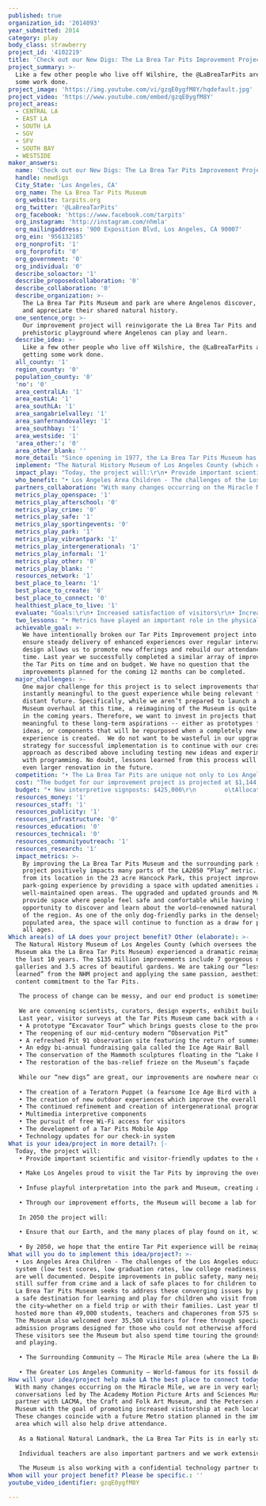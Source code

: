 ```yaml
---
published: true
organization_id: '2014093'
year_submitted: 2014
category: play
body_class: strawberry
project_id: '4102219'
title: 'Check out our New Digs: The La Brea Tar Pits Improvement Project'
project_summary: >-
  Like a few other people who live off Wilshire, the @LaBreaTarPits are getting
  some work done.
project_image: 'https://img.youtube.com/vi/gzqE0ygfM8Y/hqdefault.jpg'
project_video: 'https://www.youtube.com/embed/gzqE0ygfM8Y'
project_areas:
  - CENTRAL LA
  - EAST LA
  - SOUTH LA
  - SGV
  - SFV
  - SOUTH BAY
  - WESTSIDE
maker_answers:
  name: 'Check out our New Digs: The La Brea Tar Pits Improvement Project'
  handle: newdigs
  City_State: 'Los Angeles, CA'
  org_name: The La Brea Tar Pits Museum
  org_website: tarpits.org
  org_twitter: '@LaBreaTarPits'
  org_facebook: 'https://www.facebook.com/tarpits'
  org_instagram: 'http://instagram.com/nhmla'
  org_mailingaddress: '900 Exposition Blvd, Los Angeles, CA 90007'
  org_ein: '956132185'
  org_nonprofit: '1'
  org_forprofit: '0'
  org_government: '0'
  org_individual: '0'
  describe_soloactor: '1'
  describe_proposedcollaboration: '0'
  describe_collaboration: '0'
  describe_organization: >-
    The La Brea Tar Pits Museum and park are where Angelenos discover, interpret
    and appreciate their shared natural history.
  one_sentence_org: >-
    Our improvement project will reinvigorate the La Brea Tar Pits and provide a
    prehistoric playground where Angelenos can play and learn.
  describe_idea: >-
    Like a few other people who live off Wilshire, the @LaBreaTarPits are
    getting some work done.
  all_county: '1'
  region_county: '0'
  population_county: '0'
  'no': '0'
  area_centralLA: '1'
  area_eastLA: '1'
  area_southLA: '1'
  area_sangabrielvalley: '1'
  area_sanfernandovalley: '1'
  area_southbay: '1'
  area_westside: '1'
  'area_other:': '0'
  area_other_blank: ''
  more_detail: "Since opening in 1977, the La Brea Tar Pits Museum has been THE place to learn about Ice Age creatures. Saber-tooth cats, dire wolves, and Columbian mammoths, oh my! This fossil treasure trove is like no other in the world – a paleontologist’s dream.  Although the Tar Pits hold a special place in the hearts of Angelenos, the Museum and grounds need aesthetic and interpretive updates. Let’s call it a much-needed facelift.\r\n\r\nThrough the Improvement Project, the Museum will enter Phase II of an initiative to bring cutting-edge Tar Pits science directly to park visitors. Plans include playful programming (like a terrifying life-sized puppet of an enormous Ice Age bird!), interpretive installations, and multimedia upgrades.  \r\n"
  implement: "The Natural History Museum of Los Angeles County (which oversees the Page Museum aka the La Brea Tar Pits Museum) experienced a dramatic reimagining in the last 10 years. The $135 million improvements include 7 gorgeous new galleries and 3.5 acres of beautiful gardens. We are taking our “lessons learned” from the NHM project and applying the same passion, aesthetic, and content commitment to the Tar Pits. \r\n\r\nThe process of change can be messy, and our end product is sometimes quite different from our initial plan, but always just right for our visitors. Our aim is to put the visitor first, creating exhibits and programs where research and collections meet the guest experience.\r\n\r\nWe are convening scientists, curators, design experts, exhibit builders, and members of the community to ensure that project content will be relevant. We will prototype programming with visitors and test exhibit components while gathering ongoing guest feedback on a wide array of performance metrics. \r\nLast year, visitor surveys at the Tar Pits Museum came back with a clear challenge – our visitors needed us to do better. Last month we unveiled $500,000 in Phase I improvements, including:\r\n• A prototype “Excavator Tour” which brings guests close to the process of discovery \r\n• The reopening of our mid-century modern “Observation Pit”\r\n• A refreshed Pit 91 observation site featuring the return of summer excavations.\r\n• An edgy bi-annual fundraising gala called the Ice Age Hair Ball\r\n• The conservation of the Mammoth sculptures floating in the “Lake Pit” \r\n• The restoration of the bas-relief frieze on the Museum’s façade\r\n\r\nWhile our “new digs” are great, our improvements are nowhere near complete. Aided by LA2050 grant funds and the generosity of our donors, next year we will invest an additional $1.1 million in the park and Museum. While plans are still fluid, they include the following:\r\n\r\n• The creation of a Teratorn Puppet (a fearsome Ice Age Bird with a wingspan of 12 feet!) which will bring avian Ice Age creatures to life through our popular Ice Age Encounters performance program.  \r\n• The creation of new outdoor experiences which improve the overall understanding of the La Brea Tar Pits\r\n• The continued refinement and creation of intergenerational programs and tours\r\n• Multimedia interpretive components \r\n• The pursuit of free Wi-Fi access  for visitors \r\n• The development of a Tar Pits Mobile App\r\n• Technology updates for our check-in system \r\n"
  impact_play: "Today, the project will:\r\n• Provide important scientific and visitor-friendly updates to the only urban National Natural Landmark in the United States—a unique space for visitors to play and learn\r\n\r\n• Make Los Angeles proud to visit the Tar Pits by improving the overall visitor experience.\r\n\r\n• Infuse playful interpretation into the park and Museum, creating an interactive destination for all to enjoy\r\n\r\n• Through our improvement efforts, the Museum will become a lab for leisure activities and serious fun for all ages—from kindergarteners who attend at no cost through our School and Teachers Programs to adults who attend creative programs like our Ice Age Hairball.\r\n\r\nIn 2050 the project will:\r\n\r\n• Ensure that our Earth, and the many places of play found on it, will last long into the future. Since the La Brea Tar Pits are a place where visitors can rediscover the past, specifically the most recent and most dramatic change in the Earth’s climate (the end of the last Ice Age), they have much to teach us about the future of our planet. Why did these animals and plants go extinct? Why did some animals and plants continue to thrive? By 2050, our researchers should have the answers to many of these questions, and will present them to the public in a way that helps us to make the best possible decisions about our planet, our economy, our future.\r\n\r\n• By 2050, we hope that the entire Tar Pit experience will be reimagined. This grant and the incremental improvements proposed is just a stepping stone to a large initiative to protect, preserve, and reinterpret the Tar Pit experience. By 2050 the La Brea Tar Pits and Museum could be the premier destination for understanding climate change and the premier museum destination for serious play. \r\n"
  who_benefit: "• Los Angeles Area Children - The challenges of the Los Angeles education system (low test scores, low graduation rates, low college readiness, etc.) are well documented. Despite improvements in public safety, many neighborhoods still suffer from crime and a lack of safe places to for children to play. The La Brea Tar Pits Museum seeks to address these converging issues by providing a safe destination for learning and play for children who visit from all over the city—whether on a field trip or with their families. Last year the Museum hosted more than 49,000 students, teachers and chaperones from 575 schools. The Museum also welcomed over 35,500 visitors for free through special admission programs designed for those who could not otherwise afford a visit. These visitors see the Museum but also spend time touring the grounds, eating and playing.  \r\n\r\n• The Surrounding Community – The Miracle Mile area (where the La Brea Tar Pits are situated) is one of the most densely populated regions in the country. The area suffers from an acute shortage of public parks and outdoor recreation opportunities. The improvements associated with our project would enhance the park-going experience for the thousands of people living near-by, providing a rare place to lie down and relax, have a picnic, or spend time with a pet. With many businesses and cultural institutions within a short distance of the La Brea Tar Pits Park and Museum, an enhanced destination would bring additional customers and visitors to the area.   \r\n\r\n• The Greater Los Angeles Community – World-famous for its fossil deposits of Ice Age  flora and fauna, the La Brea Tar Pits are an essential cornerstone of the city’s cultural landscape. Recent dips in attendance and satisfaction surveys at the Museum have made it clear that our offerings to visitors were stuck in the past and not providing an experience that was up to the standards Angelenos expect from this unique treasure.  In response, we have already made programmatic improvements, but these new enhancements will be a sense of pride for locals and tourists alike. The important scientific discoveries of the region will not only be well cared for, but also well-presented through expert storytelling and exhibitry.      \r\n"
  partners_collaboration: "With many changes occurring on the Miracle Mile, we are in very early conversations led by The Academy Motion Picture Arts and Sciences Museum to partner with LACMA, the Craft and Folk Art Museum, and the Petersen Automotive Museum with the goal of promoting increased visitorship at each location. These changes coincide with a future Metro station planned in the immediate area which will also help drive attendance.    \r\n\r\nAs a National Natural Landmark, the La Brea Tar Pits is in early stages of a renewed partnership with the National Park Service. Owing to a successful application in the past, the La Brea Tar Pits Museum plans to once again work with NPS to enhance the Museum and its grounds. This partnership will be successful because it will remind visitors of the national and international importance of the Tar Pits while providing the NPS a site to connect with visitors in a densely populated, urban region of Los Angeles. The partnership also allows each organization a platform for professional exchange and networking with shared access to the resources of each.   \r\n\r\nIndividual teachers are also important partners and we work extensively with 10,000 annually to create museum curriculum for visiting schools. This “for teachers, by teachers” approach ensures that the information the Museum provides is relevant and helpful to visiting teachers and creates a generation of Angelenos who know and value the La Brea Tar Pits. Teachers are also welcomed to regularly scheduled teaching workshops that inform their field trip and classroom teaching while ensure school groups will visit the Museum.      \r\n\r\nThe Museum is also working with a confidential technology partner to bring Wi-Fi service to the park and Museum, free of charge for visitors. This partner is currently working with the Museum, and has for the last two years on several very successful endeavors. With a wealth of fossils lying still undisturbed in the park, it is critical that the best-possible experts work with us to design a connectivity system that keeps the fossils safe while also providing uninterrupted service. A successful partnership would: enable streamlined guest services throughout the park with the aide of wireless connectivity,  allow for highly interactive mobile activities to be designed for our indoor and outdoor visitors, provide a way for us to further track crowd flow to better enhance the experience."
  metrics_play_openspace: '1'
  metrics_play_afterschool: '0'
  metrics_play_crime: '0'
  metrics_play_safe: '1'
  metrics_play_sportingevents: '0'
  metrics_play_park: '1'
  metrics_play_vibrantpark: '1'
  metrics_play_intergenerational: '1'
  metrics_play_informal: '1'
  metrics_play_other: '0'
  metrics_play_blank: ''
  resources_network: '1'
  best_place_to_learn: '1'
  best_place_to_create: '0'
  best_place_to_connect: '0'
  healthiest_place_to_live: '1'
  evaluate: "Goals:\r\n• Increased satisfaction of visitors\r\n• Increased visitation by implementing improvements in visitor experience and marketing\r\n• Increased revenues at Museum (tickets/membership/shop/photos)\r\n• Increased visitation and enjoyment of the Park\r\n• Increased understanding of Ice Age climate, and climate change through groundbreaking research done by Tar Pits staff and visiting researchers\r\n\r\nHow we will measure:\r\n• The Museum holds a monthly Performance Metrics meeting with a cross-enterprise team that looks at visitor satisfaction ratings, attendance, shop sales, membership sales, cleanliness, and more to determine whether we are on track with the above goals. In support of this, the Museum has the following tools in place:\r\n     o A full time Director of Evaluation, who conducts on-going visitor research and testing to ensure concepts are understood by general public and goals are met\r\n\r\n     o Mystery Shopper reports which rate cleanliness, staff courtesy, value of experience; and Independent market research conducted both at the Museum via surveys and off-site via focus groups.\r\n\r\n     o An Independent Content Research Firm who helps us with concept testing pre- and post-design\r\n\r\n     o An Independent Market Research Firm who conducts surveys and focus groups both on and off site. Results of this survey provide a “net promoter score” that can be monitored over time, along with qualitative feedback on guest experience and consumer perceptions.\r\n"
  two_lessons: "• Metrics have played an important role in the physical and philosophical transformation of our organization, which has been taking place over the last decade. By first tracking simple statistics like attendance and revenue, and over time peeling deeper into these and other subjects in a transparent and cross-enterprise approach, we have adjusted our institutional culture to that of a well-oiled machine that can work together to problem-solve challenges.  Today, we seek to be a preeminent family of Museums – not just good, not just great, but preeminent.  As such, about a year ago we noticed that our “net promoter scores” and other visitor satisfaction scores were beginning to slip below what we felt were acceptable. (We aim for 90% satisfaction at the Tar Pits, which we have achieved at the Natural History Museum in Exposition Park.) It was clear from our findings that improvements to the Tar Pits and Museum needed to be made.\r\n\r\n• The lessons garnered via the reimagining 60% of the NHM campus in Exposition Park has helped to create a new standard of excellence for our organization – and a template for award-winning success in exhibitry. Armed with a now-formalized process for creativity and testing, and the confidence in our funding and ability to finish a project on time and on budget, our approach to this project will no doubt be spot on.\r\n"
  achievable_goal: >-
    We have intentionally broken our Tar Pits Improvement project into phases to
    ensure steady delivery of enhanced experiences over regular intervals. This
    design allows us to promote new offerings and rebuild our attendance over
    time. Last year we successfully completed a similar array of improvements at
    the Tar Pits on time and on budget. We have no question that the
    improvements planned for the coming 12 months can be completed. 
  major_challenges: >-
    One major challenge for this project is to select improvements that will be
    instantly meaningful to the guest experience while being relevant for the
    distant future. Specifically, while we aren’t prepared to launch a complete
    Museum overhaul at this time, a reimagining of the Museum is quite possible
    in the coming years. Therefore, we want to invest in projects that can be
    meaningful to these long-term aspirations -- either as prototypes for larger
    ideas, or components that will be repurposed when a completely new
    experience is created.  We do not want to be wasteful in our upgrades. Our
    strategy for successful implementation is to continue with our creative
    approach as described above including testing new ideas and experimenting
    with programming. No doubt, lessons learned from this process will inform an
    even larger renovation in the future.
  competition: "• The La Brea Tar Pits are unique not only to Los Angeles, but to the world. While other parks and museums may provide science education programming, none do so with an experience so distinct to their community.\r\n\r\n•The research done at the Tar Pits is not matched by any institution or asphalt site across the world. Researchers from several countries visit the Tar Pits (or consult with Tar Pits researchers) every year to gain on excavation and Pleistocene research. \r\n"
  cost: "The budget for our improvement project is projected at $1,144,700. Additional costs for the program will be covered through a multi-pronged fundraising approach, including:\r\no Individual donors\r\no Corporate sponsorship\r\no Foundation sources\r\no Annual Memberships\r\no Daily admittance fees\r\no  Earned income through gift shop and cafe\r\n"
  budget: "• New interpretive signposts: $425,000\r\n        o\tAllocation of grant money: $37,127\r\n• 6 Indoor multimedia experiences: $300,000\r\n        o\tAllocation of grant money: $26,207\r\n• Teratorn Bird Puppet: $10,000\r\n        o Allocation of grant money: $873\r\n• Visitor logistics- wristband solutions/Printers: $6,000\r\n        o Allocation of grant money: $524\r\n• Weekly Program Inserts, $8,500\r\n        o Allocation of grant money: $742\r\n• Phase 2 of KBDA & Other Brand Work, $50,000\r\n        o Allocation of grant money: $4,367\r\n• Phase 2 of Tar Pits Mobile App, $75,000\r\n        o Allocation of grant money: $6,551\r\n• Frieze Refurbish, $20,000\r\n        o Allocation of grant money: $1,747\r\n•\tInterior deferred maintenance, $50,000\r\n        o Allocation of grant money: $4,367\r\n• Employees $200,200\r\n        o Allocation of grant money: $17,489\r\n• Total 1,144,700\r\n"
  resources_money: '1'
  resources_staff: '1'
  resources_publicity: '1'
  resources_infrastructure: '0'
  resources_education: '0'
  resources_technical: '0'
  resources_communityoutreach: '1'
  resources_research: '1'
  impact_metrics: >-
    By improving the La Brea Tar Pits Museum and the surrounding park space, the
    project positively impacts many parts of the LA2050 “Play” metric. Drawing
    from its location in the 23 acre Hancock Park, this project improves the
    park-going experience by providing a space with updated amenities and
    well-maintained open areas. The upgraded and updated grounds and Museum will
    provide space where people feel safe and comfortable while having the
    opportunity to discover and learn about the world–renowned natural history
    of the region. As one of the only dog-friendly parks in the densely
    populated area, the space will continue to function as a draw for people of
    all ages. 
Which area(s) of LA does your project benefit? Other (elaborate): >-
  The Natural History Museum of Los Angeles County (which oversees the Page
  Museum aka the La Brea Tar Pits Museum) experienced a dramatic reimagining in
  the last 10 years. The $135 million improvements include 7 gorgeous new
  galleries and 3.5 acres of beautiful gardens. We are taking our “lessons
  learned” from the NHM project and applying the same passion, aesthetic, and
  content commitment to the Tar Pits. 
   
   The process of change can be messy, and our end product is sometimes quite different from our initial plan, but always just right for our visitors. Our aim is to put the visitor first, creating exhibits and programs where research and collections meet the guest experience.
   
   We are convening scientists, curators, design experts, exhibit builders, and members of the community to ensure that project content will be relevant. We will prototype programming with visitors and test exhibit components while gathering ongoing guest feedback on a wide array of performance metrics. 
   Last year, visitor surveys at the Tar Pits Museum came back with a clear challenge – our visitors needed us to do better. Last month we unveiled $500,000 in Phase I improvements, including:
   • A prototype “Excavator Tour” which brings guests close to the process of discovery 
   • The reopening of our mid-century modern “Observation Pit”
   • A refreshed Pit 91 observation site featuring the return of summer excavations.
   • An edgy bi-annual fundraising gala called the Ice Age Hair Ball
   • The conservation of the Mammoth sculptures floating in the “Lake Pit” 
   • The restoration of the bas-relief frieze on the Museum’s façade
   
   While our “new digs” are great, our improvements are nowhere near complete. Aided by LA2050 grant funds and the generosity of our donors, next year we will invest an additional $1.1 million in the park and Museum. While plans are still fluid, they include the following:
   
   • The creation of a Teratorn Puppet (a fearsome Ice Age Bird with a wingspan of 12 feet!) which will bring avian Ice Age creatures to life through our popular Ice Age Encounters performance program. 
   • The creation of new outdoor experiences which improve the overall understanding of the La Brea Tar Pits
   • The continued refinement and creation of intergenerational programs and tours
   • Multimedia interpretive components 
   • The pursuit of free Wi-Fi access for visitors 
   • The development of a Tar Pits Mobile App
   • Technology updates for our check-in system
What is your idea/project in more detail?: |-
  Today, the project will:
   • Provide important scientific and visitor-friendly updates to the only urban National Natural Landmark in the United States—a unique space for visitors to play and learn
   
   • Make Los Angeles proud to visit the Tar Pits by improving the overall visitor experience.
   
   • Infuse playful interpretation into the park and Museum, creating an interactive destination for all to enjoy
   
   • Through our improvement efforts, the Museum will become a lab for leisure activities and serious fun for all ages—from kindergarteners who attend at no cost through our School and Teachers Programs to adults who attend creative programs like our Ice Age Hairball.
   
   In 2050 the project will:
   
   • Ensure that our Earth, and the many places of play found on it, will last long into the future. Since the La Brea Tar Pits are a place where visitors can rediscover the past, specifically the most recent and most dramatic change in the Earth’s climate (the end of the last Ice Age), they have much to teach us about the future of our planet. Why did these animals and plants go extinct? Why did some animals and plants continue to thrive? By 2050, our researchers should have the answers to many of these questions, and will present them to the public in a way that helps us to make the best possible decisions about our planet, our economy, our future.
   
   • By 2050, we hope that the entire Tar Pit experience will be reimagined. This grant and the incremental improvements proposed is just a stepping stone to a large initiative to protect, preserve, and reinterpret the Tar Pit experience. By 2050 the La Brea Tar Pits and Museum could be the premier destination for understanding climate change and the premier museum destination for serious play.
What will you do to implement this idea/project?: >-
  • Los Angeles Area Children - The challenges of the Los Angeles education
  system (low test scores, low graduation rates, low college readiness, etc.)
  are well documented. Despite improvements in public safety, many neighborhoods
  still suffer from crime and a lack of safe places to for children to play. The
  La Brea Tar Pits Museum seeks to address these converging issues by providing
  a safe destination for learning and play for children who visit from all over
  the city—whether on a field trip or with their families. Last year the Museum
  hosted more than 49,000 students, teachers and chaperones from 575 schools.
  The Museum also welcomed over 35,500 visitors for free through special
  admission programs designed for those who could not otherwise afford a visit.
  These visitors see the Museum but also spend time touring the grounds, eating
  and playing. 
   
   • The Surrounding Community – The Miracle Mile area (where the La Brea Tar Pits are situated) is one of the most densely populated regions in the country. The area suffers from an acute shortage of public parks and outdoor recreation opportunities. The improvements associated with our project would enhance the park-going experience for the thousands of people living near-by, providing a rare place to lie down and relax, have a picnic, or spend time with a pet. With many businesses and cultural institutions within a short distance of the La Brea Tar Pits Park and Museum, an enhanced destination would bring additional customers and visitors to the area. 
   
   • The Greater Los Angeles Community – World-famous for its fossil deposits of Ice Age flora and fauna, the La Brea Tar Pits are an essential cornerstone of the city’s cultural landscape. Recent dips in attendance and satisfaction surveys at the Museum have made it clear that our offerings to visitors were stuck in the past and not providing an experience that was up to the standards Angelenos expect from this unique treasure. In response, we have already made programmatic improvements, but these new enhancements will be a sense of pride for locals and tourists alike. The important scientific discoveries of the region will not only be well cared for, but also well-presented through expert storytelling and exhibitry.
How will your idea/project help make LA the best place to connect today? In LA2050?: >-
  With many changes occurring on the Miracle Mile, we are in very early
  conversations led by The Academy Motion Picture Arts and Sciences Museum to
  partner with LACMA, the Craft and Folk Art Museum, and the Petersen Automotive
  Museum with the goal of promoting increased visitorship at each location.
  These changes coincide with a future Metro station planned in the immediate
  area which will also help drive attendance. 
   
   As a National Natural Landmark, the La Brea Tar Pits is in early stages of a renewed partnership with the National Park Service. Owing to a successful application in the past, the La Brea Tar Pits Museum plans to once again work with NPS to enhance the Museum and its grounds. This partnership will be successful because it will remind visitors of the national and international importance of the Tar Pits while providing the NPS a site to connect with visitors in a densely populated, urban region of Los Angeles. The partnership also allows each organization a platform for professional exchange and networking with shared access to the resources of each. 
   
   Individual teachers are also important partners and we work extensively with 10,000 annually to create museum curriculum for visiting schools. This “for teachers, by teachers” approach ensures that the information the Museum provides is relevant and helpful to visiting teachers and creates a generation of Angelenos who know and value the La Brea Tar Pits. Teachers are also welcomed to regularly scheduled teaching workshops that inform their field trip and classroom teaching while ensure school groups will visit the Museum. 
   
   The Museum is also working with a confidential technology partner to bring Wi-Fi service to the park and Museum, free of charge for visitors. This partner is currently working with the Museum, and has for the last two years on several very successful endeavors. With a wealth of fossils lying still undisturbed in the park, it is critical that the best-possible experts work with us to design a connectivity system that keeps the fossils safe while also providing uninterrupted service. A successful partnership would: enable streamlined guest services throughout the park with the aide of wireless connectivity, allow for highly interactive mobile activities to be designed for our indoor and outdoor visitors, provide a way for us to further track crowd flow to better enhance the experience.
Whom will your project benefit? Please be specific.: ''
youtube_video_identifier: gzqE0ygfM8Y

---
```

